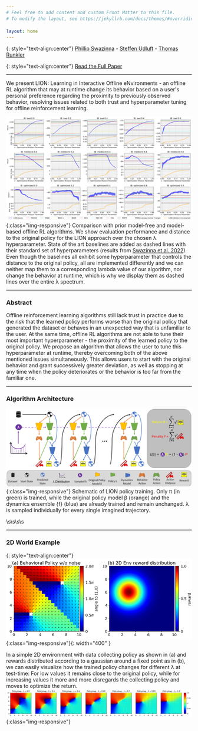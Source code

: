 ```yaml
---
# Feel free to add content and custom Front Matter to this file.
# To modify the layout, see https://jekyllrb.com/docs/themes/#overriding-theme-defaults

layout: home
---
```

{: style="text-align:center"}
[Phillip Swazinna](https://scholar.google.de/citations?user=eqDGnSkAAAAJ&hl=en&oi=ao) - [Steffen Udluft](https://scholar.google.de/citations?user=GHLtt4cAAAAJ&hl=en&oi=ao) - [Thomas Runkler](https://scholar.google.de/citations?user=9ulZrB8AAAAJ&hl=en&oi=ao)

{: style="text-align:center"}
[Read the Full Paper](https://arxiv.org/abs/2205.10629)

___


We present LION: Learning in Interactive Offline eNvironments - an offline RL algorithm that may at runtime change its behavior based on a user's personal preference regarding the proximity to previously observed behavior, resolving issues related to both trust and hyperparameter tuning for offline reinforcement learning.


![Results](/imgs/ib_all_newlabel.png){:class="img-responsive"}
Comparison with prior model-free and model-based offline RL algorithms. We show evaluation performance and distance to the original policy for the LION approach over the chosen λ hyperparameter. State of the art baselines are added as dashed lines with their standard set of hyperparameters (results from [Swazinna et al. 2022](https://arxiv.org/abs/2201.05433)). Even though the baselines all exhibit some hyperparameter that controls the distance to the original policy, all are implemented differently and we can neither map them to a corresponding lambda value of our algorithm, nor change the behavior at runtime, which is why we display them as dashed lines over the entire λ spectrum.

___


### Abstract
Offline reinforcement learning algorithms still lack trust in practice due to the risk that the learned policy performs worse than the original policy that generated the dataset or behaves in an unexpected way that is unfamiliar to the user. At the same time, offline RL algorithms are not able to tune their most important hyperparameter - the proximity of the learned policy to the original policy. We propose an algorithm that allows the user to tune this hyperparameter at runtime, thereby overcoming both of the above mentioned issues simultaneously. This allows users to start with the original behavior and grant successively greater deviation, as well as stopping at any time when the policy deteriorates or the behavior is too far from the familiar one.


___


### Algorithm Architecture
![Schematic](/imgs/lion_visual_crop.png){:class="img-responsive"}
Schematic of LION policy training. Only π (in green) is trained, while the original
policy model β (orange) and the dynamics ensemble {f} (blue) are already trained and remain
unchanged. λ is sampled individually for every single imagined trajectory.

\s\s\s\s

___


### 2D World Example
{: style="text-align:center"}
![2DWorld](/imgs/basics_simple.png){:class="img-responsive"}{: width="400" }

In a simple 2D environment with data collecting policy as shown in (a) and rewards distributed according to a gaussian around a fixed point as in (b), we can easily visualize how the trained policy changes for different λ at test-time: For low values it remains close to the original policy, while for increasing values it more and more disregards the collecting policy and moves to optimize the return.
![2DPolicy](/imgs/combined_simple.png){:class="img-responsive"}